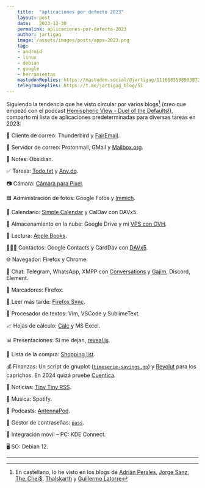 ```yaml
---
    title:  "aplicaciones por defecto 2023"
    layout: post
    date:   2023-12-30
    permalink: aplicaciones-por-defecto-2023
    author: jartigag
    image: /assets/images/posts/apps-2023.png
    tag:
    - android
    - linux
    - debian
    - google
    - herramientas
    mastodonReplies: https://mastodon.social/@jartigag/111668359890387271
    telegramReplies: https://t.me/jartigag_blog/51
---
```


Siguiendo la tendencia que he visto circular por varios blogs[^1] (creo que empezó con el podcast [Hemispheric View - Duel of the Defaults!](https://listen.hemisphericviews.com/097)), comparto mi lista de aplicaciones predeterminadas para diversas tareas en 2023:

📨 Cliente de correo: Thunderbird y [FairEmail](https://play.google.com/store/apps/details?id=eu.faircode.email).

📮 Servidor de correo: Protonmail, GMail y [Mailbox.org](https://mailbox.org/en/).

📝 Notes: Obsidian.

✅ Tareas: [Todo.txt](http://todotxt.org/) y [Any.do](https://www.any.do/).

📷 Cámara: [Cámara para Pixel](https://play.google.com/store/apps/details?id=com.google.android.GoogleCamera).

🟦 Administración de fotos: Google Fotos y [Immich](https://github.com/alextran1502/immich).

📆 Calendario: [Simple Calendar](https://simplemobiletools.com/) y CalDav con DAVx5.

📁 Almacenamiento en la nube: Google Drive y mi [VPS con OVH](https://javier.artiga.es/notas/vps/).

📖 Lectura: [Apple Books](https://www.apple.com/es/apple-books/).

🙍🏻‍♂️ Contactos: Google Contacts y CardDav con [DAVx5](https://www.davx5.com/download).

🌐 Navegador: Firefox y Chrome.

💬 Chat: Telegram, WhatsApp, XMPP con [Conversations](https://play.google.com/store/apps/details?id=eu.siacs.conversations) y [Gajim](https://gajim.org/), Discord, Element.

🔖 Marcadores: Firefox.

📑 Leer más tarde: [Firefox Sync](https://www.mozilla.org/es-ES/firefox/features/sync/).

📜 Procesador de textos: Vim, VSCode y SublimeText.

📈 Hojas de cálculo: [Calc](https://es.m.wikipedia.org/wiki/LibreOffice_Calc) y MS Excel.

📊 Presentaciones: Si me dejan, [reveal.js](https://revealjs.com/).

🛒 Lista de la compra: [Shopping list](https://play.google.com/store/apps/details?id=privacyfriendlyshoppinglist.secuso.org.privacyfriendlyshoppinglist).

💰 Finanzas: Un script de gnuplot ([`timeserie-savings.gp`](https://github.com/jartigag/s/blob/main/timeserie-savings.gp)) y [Revolut](https://play.google.com/store/apps/details?id=com.revolut.revolut) para los caprichos. En 2024 quizá pruebe [Cuentica](https://cuentica.com/).

📰 Noticias: [Tiny Tiny RSS](https://tt-rss.org/).

🎵 Música: Spotify.

🎤 Podcasts: [AntennaPod](https://play.google.com/store/apps/details?id=de.danoeh.antennapod).

🔐 Gestor de contraseñas: [`pass`](http://passwordstore.org/).

📱 Integración móvil – PC: KDE Connect.

🖥️ SO: Debian 12.

---
[^1]: En castellano, lo he visto en los blogs de [Adrián Perales](https://adrianperales.com/2023/12/aplicaciones-por-defecto-en-2023/), [Jorge Sanz](https://jorgesanz.net/posts/2023-11-16-defaults/), [The_Chei$](https://thecheis.com/2023/12/05/mis-aplicaciones-por-defecto-en-2023/), [Thalskarth](https://blog.thalskarth.ar/aplicaciones-por-defecto/) y [Guillermo Latorre](https://guillermolatorre.com/aplicaciones-por-defecto-2023/)


